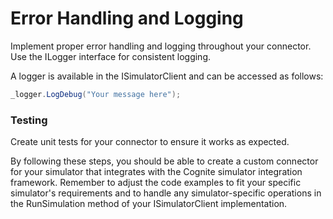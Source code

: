 # Error Handling and Logging

Implement proper error handling and logging throughout your connector. Use the ILogger interface for consistent logging.

A logger is available in the ISimulatorClient and can be accessed as follows:
```csharp
_logger.LogDebug("Your message here");
```

### Testing
Create unit tests for your connector to ensure it works as expected. 


By following these steps, you should be able to create a custom connector for your simulator that integrates with the Cognite simulator integration framework. Remember to adjust the code examples to fit your specific simulator's requirements and to handle any simulator-specific operations in the RunSimulation method of your ISimulatorClient implementation.
